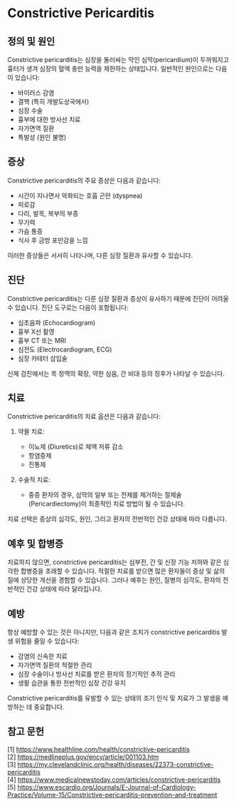 # Constrictive Pericarditis

## 정의 및 원인

Constrictive pericarditis는 심장을 둘러싸는 막인 심막(pericardium)이 두꺼워지고 흉터가 생겨 심장의 혈액 충만 능력을 제한하는 상태입니다. 일반적인 원인으로는 다음이 있습니다:

- 바이러스 감염
- 결핵 (특히 개발도상국에서)
- 심장 수술
- 흉부에 대한 방사선 치료
- 자가면역 질환
- 특발성 (원인 불명)

## 증상

Constrictive pericarditis의 주요 증상은 다음과 같습니다:

- 시간이 지나면서 악화되는 호흡 곤란 (dyspnea)
- 피로감
- 다리, 발목, 복부의 부종
- 무기력
- 가슴 통증
- 식사 후 금방 포만감을 느낌

이러한 증상들은 서서히 나타나며, 다른 심장 질환과 유사할 수 있습니다.

## 진단

Constrictive pericarditis는 다른 심장 질환과 증상이 유사하기 때문에 진단이 어려울 수 있습니다. 진단 도구로는 다음이 포함됩니다:

- 심초음파 (Echocardiogram)
- 흉부 X선 촬영
- 흉부 CT 또는 MRI
- 심전도 (Electrocardiogram, ECG)
- 심장 카테터 삽입술

신체 검진에서는 목 정맥의 확장, 약한 심음, 간 비대 등의 징후가 나타날 수 있습니다.

## 치료

Constrictive pericarditis의 치료 옵션은 다음과 같습니다:

1. 약물 치료:
   - 이뇨제 (Diuretics)로 체액 저류 감소
   - 항염증제
   - 진통제

2. 수술적 치료:
   - 중증 환자의 경우, 심막의 일부 또는 전체를 제거하는 절제술 (Pericardiectomy)이 최종적인 치료 방법이 될 수 있습니다.

치료 선택은 증상의 심각도, 원인, 그리고 환자의 전반적인 건강 상태에 따라 다릅니다.

## 예후 및 합병증

치료하지 않으면, constrictive pericarditis는 심부전, 간 및 신장 기능 저하와 같은 심각한 합병증을 초래할 수 있습니다. 적절한 치료를 받으면 많은 환자들이 증상 및 삶의 질에 상당한 개선을 경험할 수 있습니다. 그러나 예후는 원인, 질병의 심각도, 환자의 전반적인 건강 상태에 따라 달라집니다.

## 예방

항상 예방할 수 있는 것은 아니지만, 다음과 같은 조치가 constrictive pericarditis 발생 위험을 줄일 수 있습니다:

- 감염의 신속한 치료
- 자가면역 질환의 적절한 관리
- 심장 수술이나 방사선 치료를 받은 환자의 정기적인 추적 관리
- 생활 습관을 통한 전반적인 심장 건강 유지

Constrictive pericarditis를 유발할 수 있는 상태의 조기 인식 및 치료가 그 발생을 예방하는 데 중요합니다.

## 참고 문헌

[1] https://www.healthline.com/health/constrictive-pericarditis  
[2] https://medlineplus.gov/ency/article/001103.htm  
[3] https://my.clevelandclinic.org/health/diseases/22373-constrictive-pericarditis  
[4] https://www.medicalnewstoday.com/articles/constrictive-pericarditis  
[5] https://www.escardio.org/Journals/E-Journal-of-Cardiology-Practice/Volume-15/Constrictive-pericarditis-prevention-and-treatment

